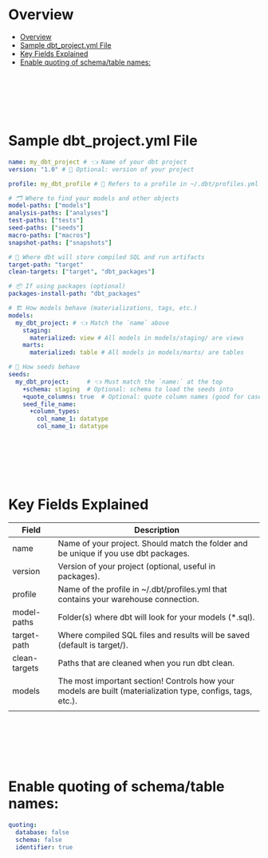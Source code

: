 # Overview

- [Overview](#overview)
- [Sample dbt\_project.yml File](#sample-dbt_projectyml-file)
- [Key Fields Explained](#key-fields-explained)
- [Enable quoting of schema/table names:](#enable-quoting-of-schematable-names)

&nbsp;

&nbsp;

&nbsp;

# Sample dbt_project.yml File

```yml
name: my_dbt_project # 👈 Name of your dbt project
version: "1.0" # 🔖 Optional: version of your project

profile: my_dbt_profile # 🔐 Refers to a profile in ~/.dbt/profiles.yml

# 🗂️ Where to find your models and other objects
model-paths: ["models"]
analysis-paths: ["analyses"]
test-paths: ["tests"]
seed-paths: ["seeds"]
macro-paths: ["macros"]
snapshot-paths: ["snapshots"]

# 📁 Where dbt will store compiled SQL and run artifacts
target-path: "target"
clean-targets: ["target", "dbt_packages"]

# 📦 If using packages (optional)
packages-install-path: "dbt_packages"

# 🏗️ How models behave (materializations, tags, etc.)
models:
  my_dbt_project: # 👈 Match the `name` above
    staging:
      materialized: view # All models in models/staging/ are views
    marts:
      materialized: table # All models in models/marts/ are tables

# 🌱 How seeds behave
seeds:
  my_dbt_project:     # 👈 Must match the `name:` at the top
    +schema: staging  # Optional: schema to load the seeds into
    +quote_columns: true  # Optional: quote column names (good for case-sensitive warehouses)
    seed_file_name:
      +column_types:
        col_name_1: datatype
        col_name_1: datatype
```

&nbsp;

&nbsp;

&nbsp;

# Key Fields Explained

| Field         | Description                                                                                                 |
| ------------- | ----------------------------------------------------------------------------------------------------------- |
| name          | Name of your project. Should match the folder and be unique if you use dbt packages.                        |
| version       | Version of your project (optional, useful in packages).                                                     |
| profile       | Name of the profile in ~/.dbt/profiles.yml that contains your warehouse connection.                         |
| model-paths   | Folder(s) where dbt will look for your models (\*.sql).                                                     |
| target-path   | Where compiled SQL files and results will be saved (default is target/).                                    |
| clean-targets | Paths that are cleaned when you run dbt clean.                                                              |
| models        | The most important section! Controls how your models are built (materialization type, configs, tags, etc.). |
|               |                                                                                                             |

&nbsp;

&nbsp;

&nbsp;

# Enable quoting of schema/table names:

```yaml
quoting:
  database: false
  schema: false
  identifier: true
```

&nbsp;

&nbsp;

&nbsp;
